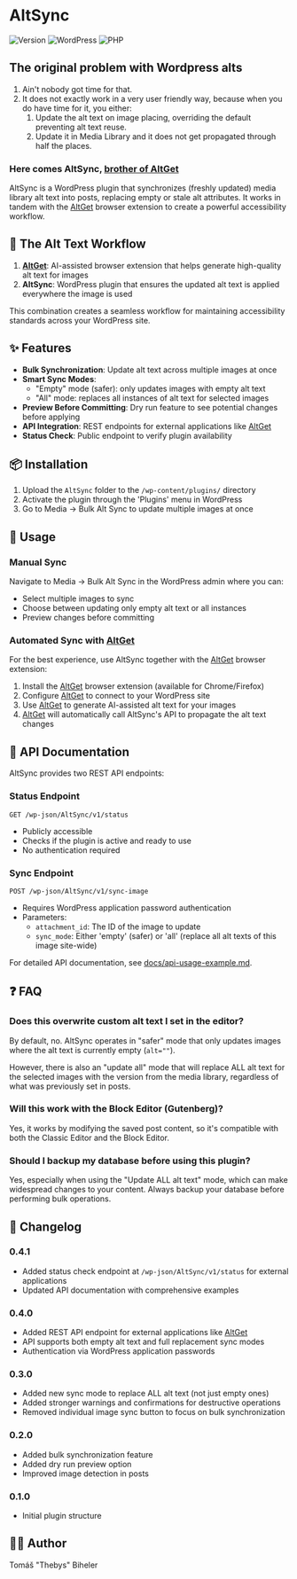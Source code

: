# AltSync

![Version](https://img.shields.io/badge/version-0.4.1-blue)
![WordPress](https://img.shields.io/badge/WordPress-5.2+-green)
![PHP](https://img.shields.io/badge/PHP-7.2+-purple)

## The original problem with Wordpress alts

1. Ain't nobody got time for that.
2. It does not exactly work in a very user friendly way, because when you do have time for it, you either:
   1. Update the alt text on image placing, overriding the default preventing alt text reuse.
   2. Update it in Media Library and it does not get propagated through half the places.

### Here comes AltSync, [brother of AltGet](https://github.com/thebys/altget)

AltSync is a WordPress plugin that synchronizes (freshly updated) media library alt text into posts, replacing empty or stale alt attributes. It works in tandem with the [AltGet](https://github.com/thebys/altget) browser extension to create a powerful accessibility workflow.

## 🔄 The Alt Text Workflow

1. **[AltGet](https://github.com/thebys/altget)**: AI-assisted browser extension that helps generate high-quality alt text for images
2. **AltSync**: WordPress plugin that ensures the updated alt text is applied everywhere the image is used

This combination creates a seamless workflow for maintaining accessibility standards across your WordPress site.

## ✨ Features

- **Bulk Synchronization**: Update alt text across multiple images at once
- **Smart Sync Modes**: 
  - "Empty" mode (safer): only updates images with empty alt text
  - "All" mode: replaces all instances of alt text for selected images
- **Preview Before Committing**: Dry run feature to see potential changes before applying
- **API Integration**: REST endpoints for external applications like [AltGet](https://github.com/thebys/altget)
- **Status Check**: Public endpoint to verify plugin availability

## 📦 Installation

1. Upload the `AltSync` folder to the `/wp-content/plugins/` directory
2. Activate the plugin through the 'Plugins' menu in WordPress
3. Go to Media → Bulk Alt Sync to update multiple images at once

## 🚀 Usage

### Manual Sync
Navigate to Media → Bulk Alt Sync in the WordPress admin where you can:
- Select multiple images to sync
- Choose between updating only empty alt text or all instances
- Preview changes before committing

### Automated Sync with [AltGet](https://github.com/thebys/altget)
For the best experience, use AltSync together with the [AltGet](https://github.com/thebys/altget) browser extension:

1. Install the [AltGet](https://github.com/thebys/altget) browser extension (available for Chrome/Firefox)
2. Configure [AltGet](https://github.com/thebys/altget) to connect to your WordPress site
3. Use [AltGet](https://github.com/thebys/altget) to generate AI-assisted alt text for your images
4. [AltGet](https://github.com/thebys/altget) will automatically call AltSync's API to propagate the alt text changes

## 🔌 API Documentation

AltSync provides two REST API endpoints:

### Status Endpoint
```
GET /wp-json/AltSync/v1/status
```
- Publicly accessible
- Checks if the plugin is active and ready to use
- No authentication required

### Sync Endpoint
```
POST /wp-json/AltSync/v1/sync-image
```
- Requires WordPress application password authentication
- Parameters:
  - `attachment_id`: The ID of the image to update
  - `sync_mode`: Either 'empty' (safer) or 'all' (replace all alt texts of this image site-wide)

For detailed API documentation, see [docs/api-usage-example.md](docs/api-usage-example.md).

## ❓ FAQ

### Does this overwrite custom alt text I set in the editor?

By default, no. AltSync operates in "safer" mode that only updates images where the alt text is currently empty (`alt=""`).

However, there is also an "update all" mode that will replace ALL alt text for the selected images with the version from the media library, regardless of what was previously set in posts.

### Will this work with the Block Editor (Gutenberg)?

Yes, it works by modifying the saved post content, so it's compatible with both the Classic Editor and the Block Editor.

### Should I backup my database before using this plugin?

Yes, especially when using the "Update ALL alt text" mode, which can make widespread changes to your content. Always backup your database before performing bulk operations.

## 📝 Changelog

### 0.4.1
- Added status check endpoint at `/wp-json/AltSync/v1/status` for external applications
- Updated API documentation with comprehensive examples

### 0.4.0
- Added REST API endpoint for external applications like [AltGet](https://github.com/thebys/altget)
- API supports both empty alt text and full replacement sync modes
- Authentication via WordPress application passwords

### 0.3.0
- Added new sync mode to replace ALL alt text (not just empty ones)
- Added stronger warnings and confirmations for destructive operations
- Removed individual image sync button to focus on bulk synchronization

### 0.2.0
- Added bulk synchronization feature
- Added dry run preview option
- Improved image detection in posts

### 0.1.0
- Initial plugin structure

## 👨‍💻 Author

Tomáš "Thebys" Biheler 